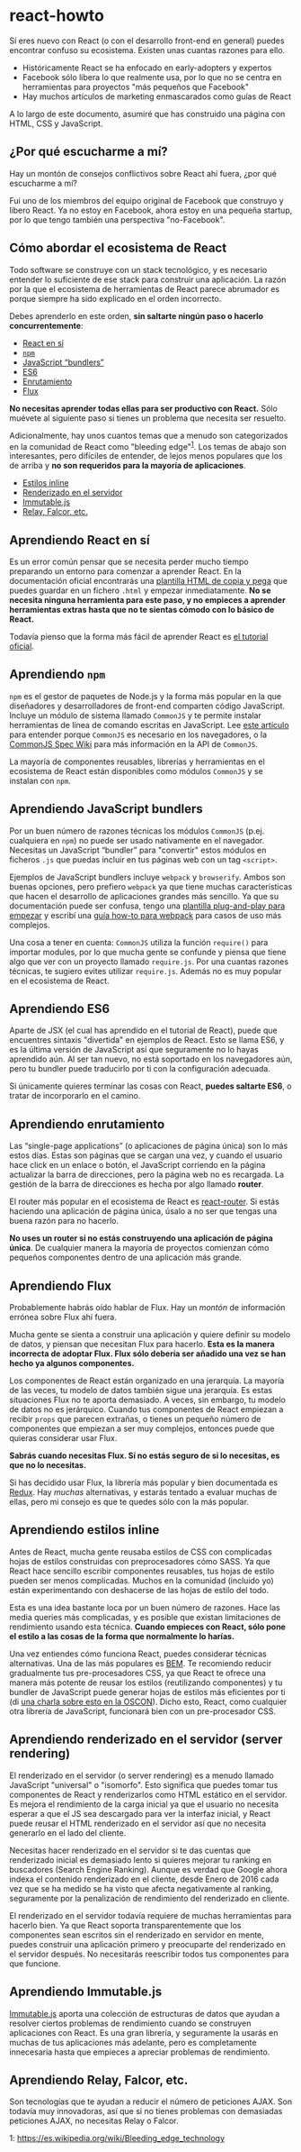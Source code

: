 # react-howto

Sí eres nuevo con React (o con el desarrollo front-end en general) puedes encontrar confuso su ecosistema. Existen unas cuantas razones para ello.

* Históricamente React se ha enfocado en early-adopters y expertos
* Facebook sólo libera lo que realmente usa, por lo que no  se centra en herramientas para proyectos "más pequeños que Facebook"
* Hay muchos artículos de marketing enmascarados como guías de React

A lo largo de este documento, asumiré que has construido una página con HTML, CSS y JavaScript.

## ¿Por qué escucharme a mí?

Hay un montón de consejos conflictivos sobre React ahí fuera, ¿por qué escucharme a mí?

Fui uno de los miembros del equipo original de Facebook que construyo y libero React. Ya no estoy en Facebook, ahora estoy en una pequeña startup, por lo que tengo también una perspectiva "no-Facebook".

## Cómo abordar el ecosistema de React

Todo software se construye con un stack tecnológico, y es necesario entender lo suficiente de ese stack para construir una aplicación. La razón por la que el ecosistema de herramientas de React parece abrumador es porque siempre ha sido explicado en el orden incorrecto.

Debes aprenderlo en este orden, **sin saltarte ningún paso o hacerlo concurrentemente**:

* [React en sí](#learning-react-itself)
* [`npm`](#learning-npm)
* [JavaScript “bundlers”](#learning-javascript-bundlers)
* [ES6](#learning-es6)
* [Enrutamiento](#learning-routing)
* [Flux](#learning-flux)

**No necesitas aprender todas ellas para ser productivo con React.** Sólo muévete al siguiente paso si tienes un problema que necesita ser resuelto.

Adicionalmente, hay unos cuantos temas que a menudo son categorizados en la comunidad de React como "bleeding edge"<sup>[1](#f1)</sup>. Los temas de abajo son interesantes, pero difíciles de entender, de lejos menos populares que los de arriba y **no son requeridos para la mayoría de aplicaciones**.
* [Estilos inline](#learning-inline-styles)
* [Renderizado en el servidor](#learning-server-rendering)
* [Immutable.js](#learning-immutablejs)
* [Relay, Falcor, etc.](#learning-relay-falcor-etc)

## Aprendiendo React en sí

Es un error común pensar que se necesita perder mucho tiempo preparando un entorno para comenzar a aprender React. En la documentación oficial encontrarás una [plantilla HTML de copia y pega](https://facebook.github.io/react/docs/getting-started.html#quick-start-without-npm) que puedes guardar en un fichero `.html` y empezar inmediatamente. **No se necesita ninguna herramienta para este paso, y no empieces a aprender herramientas extras hasta que no te sientas cómodo con lo básico de React.**

Todavía pienso que la forma más fácil de aprender React es [el tutorial oficial](https://facebook.github.io/react/docs/tutorial.html).

## Aprendiendo `npm`

`npm` es el gestor de paquetes de Node.js y la forma más popular en la que diseñadores y desarrolladores de front-end comparten código JavaScript. Incluye un módulo de sistema llamado `CommonJS` y te permite instalar herramientas de línea de comando escritas en JavaScript. Lee [este artículo](http://0fps.net/2013/01/22/commonjs-why-and-how/) para entender porque `CommonJS` es necesario en los navegadores, o la [CommonJS Spec Wiki](http://wiki.commonjs.org/wiki/Introduction) para más información en la API de `CommonJS`.

La mayoría de componentes reusables, librerías y herramientas en el ecosistema de React están disponibles como módulos `CommonJS` y se instalan con `npm`.

## Aprendiendo JavaScript bundlers

Por un buen número de razones técnicas los módulos `CommonJS` (p.ej. cualquiera en `npm`) no puede ser usado nativamente en el navegador. Necesitas un  JavaScript “bundler” para "convertir" estos módulos en ficheros `.js` que puedas incluir en tus páginas web con un tag `<script>`.

Ejemplos de JavaScript bundlers incluye `webpack` y `browserify`. Ambos son buenas opciones, pero prefiero `webpack` ya que tiene muchas características que hacen el desarrollo de aplicaciones grandes más sencillo. Ya que su documentación puede ser confusa, tengo una [plantilla plug-and-play para empezar](https://github.com/petehunt/react-webpack-template) y escribí una [guía how-to para webpack](https://github.com/petehunt/webpack-howto) para casos de uso más complejos.

Una cosa a tener en cuenta: `CommonJS` utiliza la función `require()` para importar modules, por lo que mucha gente se confunde y piensa que tiene algo que ver con un proyecto llamado `require.js`. Por una cuantas razones técnicas, te sugiero evites utilizar `require.js`. Además no es muy popular en el ecosistema de React.

## Aprendiendo ES6

Aparte de JSX (el cual has aprendido en el tutorial de React), puede que encuentres sintaxis "divertida" en ejemplos de React. Esto se llama ES6, y es la última versión de JavaScript así que seguramente no lo hayas aprendido aún. Al ser tan nuevo, no está soportado en los navegadores aún, pero tu bundler puede traducirlo por ti con la configuración adecuada.

Si únicamente quieres terminar las cosas con React, **puedes saltarte ES6**, o tratar de incorporarlo en el camino.

## Aprendiendo enrutamiento

Las “single-page applications” (o aplicaciones de página única) son lo más estos días. Estas son páginas que se cargan una vez, y cuando el usuario hace click en un enlace o botón, el JavaScript corriendo en la página actualizar la barra de direcciones, pero la página web no es recargada. La gestión de la barra de direcciones es hecha por algo llamado **router**.

El router más popular en el ecosistema de React es [react-router](https://github.com/rackt/react-router). Si estás haciendo una aplicación de página única, úsalo a no ser que tengas una buena razón para no hacerlo.

**No uses un router si no estás construyendo una aplicación de página única**. De cualquier manera la mayoría de proyectos comienzan cómo pequeños componentes dentro de una aplicación más grande.

## Aprendiendo Flux

Probablemente habrás oído hablar de Flux. Hay un *montón* de información errónea sobre Flux ahí fuera.

Mucha gente se sienta a construir una aplicación y quiere definir su modelo de datos, y piensan que necesitan Flux para hacerlo. **Esta es la manera incorrecta de adoptar Flux. Flux sólo debería ser añadido una vez se han hecho ya algunos componentes.**

Los componentes de React están organizado en una jerarquía. La mayoría de las veces, tu modelo de datos también sigue una jerarquía. Es estas situaciones Flux no te aporta demasiado. A veces, sin embargo, tu modelo de datos no es jerárquico. Cuando tus componentes de React empiezan a recibir `props` que parecen extrañas,  o tienes un pequeño número de componentes que empiezan a ser muy complejos, entonces puede que quieras considerar usar Flux.

**Sabrás cuando necesitas Flux. Sí no estás seguro de si lo necesitas, es que no lo necesitas.**

Si has decidido usar Flux, la librería más popular y bien documentada es [Redux](http://redux.js.org/). Hay *muchas* alternativas, y estarás tentado a evaluar muchas de ellas, pero mi consejo es que te quedes sólo con la más popular.

## Aprendiendo estilos inline

Antes de React, mucha gente reusaba estilos de CSS con complicadas hojas de estilos construidas con preprocesadores cómo SASS. Ya que React hace sencillo escribir componentes reusables, tus hojas de estilo pueden ser menos complicadas. Muchos en la comunidad (incluido yo) están experimentando con deshacerse de las hojas de estilo del todo.

Esta es una idea bastante loca por un buen número de razones. Hace las media queries más complicadas, y es posible que existan limitaciones de rendimiento usando esta técnica. **Cuando empieces con React, sólo pone el estilo a las cosas de la forma que normalmente lo harías.**

Una vez entiendes cómo funciona React, puedes considerar técnicas alternativas. Una de las más populares es [BEM](https://en.bem.info/). Te recomiendo reducir gradualmente tus pre-procesadores CSS, ya que React te ofrece una manera más potente de reusar los estilos (reutilizando componentes) y tu bundler de JavaScript puede generar hojas de estilos más eficientes por ti (di [una charla sobre esto en la OSCON](https://www.youtube.com/watch?v=VkTCL6Nqm6Y)). Dicho esto, React, como cualquier otra librería de JavaScript, funcionará bien con un pre-procesador CSS.

## Aprendiendo renderizado en el servidor (server rendering)

El renderizado en el servidor (o server rendering) es a menudo llamado JavaScript "universal" o "isomorfo". Esto significa que puedes tomar tus componentes de React y renderizarlos como HTML estático en el servidor. Es mejora el rendimiento de la carga inicial ya que el usuario no necesita esperar a que el JS sea descargado para ver la interfaz inicial, y React puede reusar el HTML renderizado en el servidor así que no necesita generarlo en el lado del cliente.

Necesitas hacer renderizado en el servidor si te das cuentas que renderizado inicial es demasiado lento si quieres mejorar tu ranking en buscadores (Search Engine Ranking). Aunque es verdad que Google ahora indexa el contenido renderizado en el cliente, desde Enero de 2016 cada vez que se ha medido se ha visto que afecta negativamente al ranking, seguramente por la penalización de rendimiento del renderizado en cliente.

El renderizado en el servidor todavía requiere de muchas herramientas para hacerlo bien. Ya que React soporta transparentemente que los componentes sean escritos sin el renderizado en servidor en mente, puedes construir una aplicación primero y preocuparte del renderizado en el servidor después. No necesitarás reescribir todos tus componentes para que funcione.

## Aprendiendo Immutable.js

[Immutable.js](https://facebook.github.io/immutable-js/) aporta una colección de estructuras de datos que ayudan a resolver ciertos problemas de rendimiento cuando se construyen aplicaciones con React. Es una gran librería, y seguramente la usarás en muchas de tus aplicaciones más adelante, pero es completamente innecesaria hasta que empieces a apreciar problemas de rendimiento. 

## Aprendiendo Relay, Falcor, etc.

Son tecnologías que te ayudan a reducir el número de peticiones AJAX. Son todavía muy innovadoras, así que si no tienes problemas con demasiadas peticiones AJAX, no necesitas Relay o Falcor.

<a name="f1">1</a>: https://es.wikipedia.org/wiki/Bleeding_edge_technology